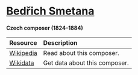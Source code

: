 # [Bedřich Smetana][composer]

__Czech composer (1824–1884)__

[composer]: https://musescore.com/openscore-string-quartets/sets?order=title&text=Smetana,+Bedřich

Resource | Description
:---|:---
[Wikipedia] | Read about this composer.
[Wikidata] | Get data about this composer.

[Wikipedia]: https://en.wikipedia.org/wiki/Bedřich_Smetana
[Wikidata]: https://www.wikidata.org/wiki/Q48173
